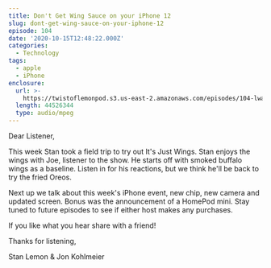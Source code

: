 ```yaml
---
title: Don't Get Wing Sauce on your iPhone 12
slug: dont-get-wing-sauce-on-your-iphone-12
episode: 104
date: '2020-10-15T12:48:22.000Z'
categories:
  - Technology
tags:
  - apple
  - iPhone
enclosure:
  url: >-
    https://twistoflemonpod.s3.us-east-2.amazonaws.com/episodes/104-lwatol-20201015.mp3
  length: 44526344
  type: audio/mpeg
---
```


Dear Listener,

This week Stan took a field trip to try out It's Just Wings. Stan enjoys the wings with Joe, listener to the show. He starts off with smoked buffalo wings as a baseline. Listen in for his reactions, but we think he'll be back to try the fried Oreos.

Next up we talk about this week's iPhone event, new chip, new camera and updated screen. Bonus was the announcement of a HomePod mini. Stay tuned to future episodes to see if either host makes any purchases.

If you like what you hear share with a friend!

Thanks for listening,

Stan Lemon & Jon Kohlmeier
